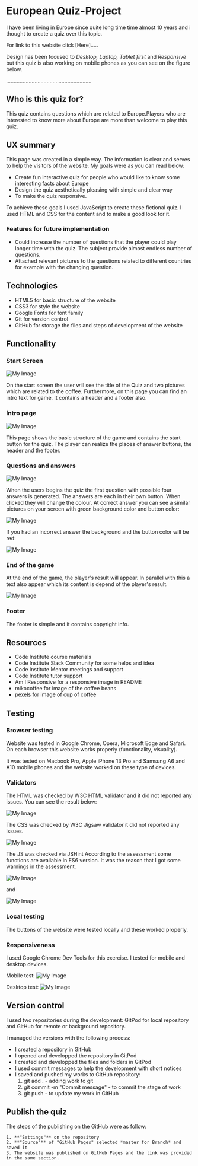 # European Quiz-Project

I have been living in Europe since quite long time time almost 10 years and i thought to create a quiz over this topic.

For link to this website click [Here].....

Design has been focused to *Desktop, Laptop, Tablet first* and *Responsive* but this quiz is also working on mobile phones as you can see on the figure below.

.........................................................

## Who is this quiz for?

This quiz contains questions which are related to Europe.Players who are interested to know more about Europe are more than welcome to play this quiz.

## UX summary

This page was created in a simple way. The information is clear and serves to help the visitors of the website.
My goals were as you can read below:
* Create fun interactive quiz for people who would like to know some interesting facts about Europe
* Design the quiz aesthetically pleasing with simple and clear way
* To make the quiz responsive.

To achieve these goals I used JavaScript to create these fictional quiz. I used HTML and CSS for the content and to make a good look for it. 

### Features for future implementation
* Could increase the number of questions that the player could play longer time with the quiz. The subject provide almost endless number of questions.
* Attached relevant pictures to the questions related to different countries for example with the changing question.

## Technologies

- HTML5 for basic structure of the website
- CSS3 for style the website
- Google Fonts for font family
- Git for version control
- GitHub for storage the files and steps of development of the website

## Functionality

### Start Screen

![My Image](assets/images/start-page.jpg)

On the start screen the user will see the title of the Quiz and two pictures which are related to the coffee. Furthermore, on this page you can find an intro text for game. It contains a header and a footer also.

### Intro page

![My Image](assets/images/quiz-intro-page.jpg)

This page shows the basic structure of the game and contains the start button for the quiz. The player can realize the places of answer buttons, the header and the footer.

### Questions and answers

![My Image](assets/images/question-page.jpg)

When the users begins the quiz the first question with possible four answers is generated.
The answers are each in their own button. When clicked they will change the colour.
At correct answer you can see a similar pictures on your screen with green background color and button color:

![My Image](assets/images/correct-answer.jpg)

If you had an incorrect answer the background and the button color will be red:

![My Image](assets/images/incorrect-answer.jpg)

### End of the game

At the end of the game, the player's result will appear. In parallel with this a text also appear which its content is depend of the player's result. 

![My Image](assets/images/end-page.jpg)

### Footer

The footer is simple and it contains copyright info.

## Resources

- Code Institute course materials
- Code Institute Slack Community for some helps and idea
- Code Institute Mentor meetings and support
- Code Institute tutor support
- Am I Responsive for a responsive image in README
- mikocoffee for image of the coffee beans
- [pexels](https://www.pexels.com/nl-nl/zoeken/coffee/) for image of cup of coffee

## Testing

### Browser testing

Website was tested in Google Chrome, Opera, Microsoft Edge and Safari. On each browser this website works properly (functionality, visuality).

It was tested on  Macbook Pro, Apple iPhone 13 Pro and Samsung A6 and A10 mobile phones and the website worked on these type of devices.

### Validators

The HTML was checked by W3C HTML validator and it did not reported any issues.
You can see the result below:

![My Image](assets/images/w3c-html-assessment.jpg)

The CSS was checked by W3C Jigsaw validator it did not reported any issues.

![My Image](assets/images/w3c-css-assessment.jpg)

The JS was checked via JSHint According to the assessment some functions are available in ES6 version. It was the reason that I got some warnings in the assessment.

![My Image](assets/images/jshint-check-part1.jpg)

and

![My Image](assets/images/jshint-check-part2.jpg) 

### Local testing

The buttons of the website were tested locally and these worked properly.

### Responsiveness

I used Google Chrome Dev Tools for this exercise. I tested for mobile and desktop devices.

Mobile test:
![My Image](assets/images/lighthouse-mobile.jpg)

Desktop test:
![My Image](assets/images/lighthouse-desktop.jpg)

## Version control

I used two repositories during the development: GitPod for local repository and GitHub for remote or background repository. 

I managed the versions with the following process:
- I created a repository in GitHub
- I opened and developped the repository in GitPod
- I created and developped the files and folders in GitPod
- I used commit messages to help the development with short notices
- I saved and pushed my works to GitHub repository:
    1. git add . - adding work to git
    2. git commit -m "Commit message" - to commit the stage of work
    3. git push - to update my work in GitHub

## Publish the quiz

The steps of the publishing on the GitHub were as follow:
    
    1. **"Settings"** on the repository
    2. **"Source"** of "GitHub Pages" selected *master for Branch* and saved it
    3. The website was published on GitHub Pages and the link was provided in the same section.
